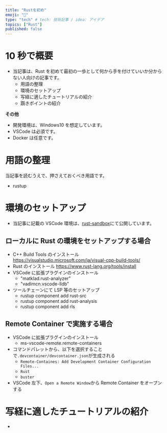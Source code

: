 ```yaml
---
title: "Rustを初め"
emoji: "🦔"
type: "tech" # tech: 技術記事 / idea: アイデア
topics: ["Rust"]
published: false
---
```


# 10 秒で概要

- 当記事は、Rust を初めて最初の一歩として何から手を付けていいか分からない人向けの記事です。
  - 用語の整理
  - 環境のセットアップ
  - 写経に適したチュートリアルの紹介
  - 躓きポイントの紹介

**その他**

- 開発環境は、Windows10 を想定しています。
- VSCode は必須です。
- Docker は任意です。

# 用語の整理

当記事を読むうえで、押さえておくべき用語です。

- rustup

# 環境のセットアップ

- 当記事に記載の VSCode 環境は、[rust-sandbox](https://github.com/ShunichirouKamino/rust-sandbox)にて公開しています。

## ローカルに Rust の環境をセットアップする場合

- C++ Build Tools のインストール
  https://visualstudio.microsoft.com/ja/visual-cpp-build-tools/
- Rust のインストール
  https://www.rust-lang.org/tools/install
- VSCode に拡張プラグインのインストール
  - "matklad.rust-analyzer"
  - "vadimcn.vscode-lldb"
- ツールチェーンにて LSP 等のセットアップ
  - rustup component add rust-src
  - rustup component add rust-analysis
  - rustup component add rls

## Remote Container で実施する場合

- VSCode に拡張プラグインのインストール
  - ms-vscode-remote.remote-containers
- コマンドパレットから、以下を選択することで`.devcontainer/devcontainer.json`が生成される
  - `Remote-Containes: Add Development Container Configuration Files...`
  - `Rust`
  - `buster`
- VSCode 左下、`Open a Remote Window`から Remote Container をオープンする

# 写経に適したチュートリアルの紹介

-
